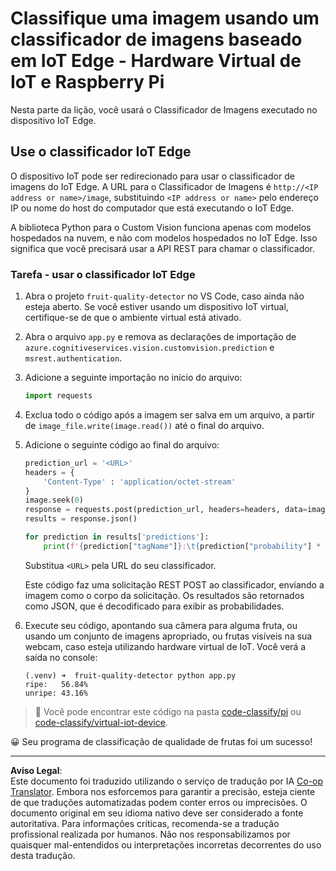 <!--
CO_OP_TRANSLATOR_METADATA:
{
  "original_hash": "50151d9f9dce2801348a93880ef16d86",
  "translation_date": "2025-08-28T02:46:02+00:00",
  "source_file": "4-manufacturing/lessons/3-run-fruit-detector-edge/single-board-computer.md",
  "language_code": "br"
}
-->
# Classifique uma imagem usando um classificador de imagens baseado em IoT Edge - Hardware Virtual de IoT e Raspberry Pi

Nesta parte da lição, você usará o Classificador de Imagens executado no dispositivo IoT Edge.

## Use o classificador IoT Edge

O dispositivo IoT pode ser redirecionado para usar o classificador de imagens do IoT Edge. A URL para o Classificador de Imagens é `http://<IP address or name>/image`, substituindo `<IP address or name>` pelo endereço IP ou nome do host do computador que está executando o IoT Edge.

A biblioteca Python para o Custom Vision funciona apenas com modelos hospedados na nuvem, e não com modelos hospedados no IoT Edge. Isso significa que você precisará usar a API REST para chamar o classificador.

### Tarefa - usar o classificador IoT Edge

1. Abra o projeto `fruit-quality-detector` no VS Code, caso ainda não esteja aberto. Se você estiver usando um dispositivo IoT virtual, certifique-se de que o ambiente virtual está ativado.

1. Abra o arquivo `app.py` e remova as declarações de importação de `azure.cognitiveservices.vision.customvision.prediction` e `msrest.authentication`.

1. Adicione a seguinte importação no início do arquivo:

    ```python
    import requests
    ```

1. Exclua todo o código após a imagem ser salva em um arquivo, a partir de `image_file.write(image.read())` até o final do arquivo.

1. Adicione o seguinte código ao final do arquivo:

    ```python
    prediction_url = '<URL>'
    headers = {
        'Content-Type' : 'application/octet-stream'
    }
    image.seek(0)
    response = requests.post(prediction_url, headers=headers, data=image)
    results = response.json()
    
    for prediction in results['predictions']:
        print(f'{prediction["tagName"]}:\t{prediction["probability"] * 100:.2f}%')
    ```

    Substitua `<URL>` pela URL do seu classificador.

    Este código faz uma solicitação REST POST ao classificador, enviando a imagem como o corpo da solicitação. Os resultados são retornados como JSON, que é decodificado para exibir as probabilidades.

1. Execute seu código, apontando sua câmera para alguma fruta, ou usando um conjunto de imagens apropriado, ou frutas visíveis na sua webcam, caso esteja utilizando hardware virtual de IoT. Você verá a saída no console:

    ```output
    (.venv) ➜  fruit-quality-detector python app.py
    ripe:   56.84%
    unripe: 43.16%
    ```

> 💁 Você pode encontrar este código na pasta [code-classify/pi](../../../../../4-manufacturing/lessons/3-run-fruit-detector-edge/code-classify/pi) ou [code-classify/virtual-iot-device](../../../../../4-manufacturing/lessons/3-run-fruit-detector-edge/code-classify/virtual-iot-device).

😀 Seu programa de classificação de qualidade de frutas foi um sucesso!

---

**Aviso Legal**:  
Este documento foi traduzido utilizando o serviço de tradução por IA [Co-op Translator](https://github.com/Azure/co-op-translator). Embora nos esforcemos para garantir a precisão, esteja ciente de que traduções automatizadas podem conter erros ou imprecisões. O documento original em seu idioma nativo deve ser considerado a fonte autoritativa. Para informações críticas, recomenda-se a tradução profissional realizada por humanos. Não nos responsabilizamos por quaisquer mal-entendidos ou interpretações incorretas decorrentes do uso desta tradução.